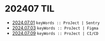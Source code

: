# 202407 TIL
- [2024.07.01](https://github.com/projectmiluju/TIL/tree/main/202407/20240701)
  `keyWords :: ProJect | Sentry `
- [2024.07.03](https://github.com/projectmiluju/TIL/tree/main/202407/20240703)
    `keyWords :: ProJect | Figma `
- [2024.07.09](https://github.com/projectmiluju/TIL/tree/main/202407/20240709)
  `keyWords :: ProJect | CI/CD`

